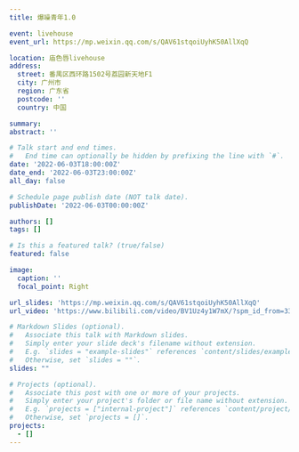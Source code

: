 ```yaml
---
title: 爆噪青年1.0

event: livehouse
event_url: https://mp.weixin.qq.com/s/QAV61stqoiUyhK50AllXqQ

location: 庙色唇livehouse
address:
  street: 番禺区西环路1502号荔园新天地F1
  city: 广州市
  region: 广东省
  postcode: ''
  country: 中国

summary: 
abstract: ''

# Talk start and end times.
#   End time can optionally be hidden by prefixing the line with `#`.
date: '2022-06-03T18:00:00Z'
date_end: '2022-06-03T23:00:00Z'
all_day: false

# Schedule page publish date (NOT talk date).
publishDate: '2022-06-03T00:00:00Z'

authors: []
tags: []

# Is this a featured talk? (true/false)
featured: false

image:
  caption: ''
  focal_point: Right

url_slides: 'https://mp.weixin.qq.com/s/QAV61stqoiUyhK50AllXqQ'
url_video: 'https://www.bilibili.com/video/BV1Uz4y1W7mX/?spm_id_from=333.999.0.0'

# Markdown Slides (optional).
#   Associate this talk with Markdown slides.
#   Simply enter your slide deck's filename without extension.
#   E.g. `slides = "example-slides"` references `content/slides/example-slides.md`.
#   Otherwise, set `slides = ""`.
slides: ""

# Projects (optional).
#   Associate this post with one or more of your projects.
#   Simply enter your project's folder or file name without extension.
#   E.g. `projects = ["internal-project"]` references `content/project/deep-learning/index.md`.
#   Otherwise, set `projects = []`.
projects:
  - []
---
```

